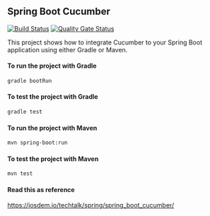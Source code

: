 Spring Boot Cucumber
----------------------------

[![Build Status](https://travis-ci.com/josdem/spring-boot-cucumber.svg?branch=master)](https://travis-ci.com/josdem/spring-boot-cucumber)
[![Quality Gate Status](https://sonar.josdem.io/api/project_badges/measure?project=com.jos.dem.springboot.cucumber%3Aspring-boot-cucumber&metric=alert_status)](https://sonar.josdem.io/dashboard?id=com.jos.dem.springboot.cucumber%3Aspring-boot-cucumber)

This project shows how to integrate Cucumber to your Spring Boot application using either Gradle or Maven.


#### To run the project with Gradle

```bash
gradle bootRun
```

#### To test the project with Gradle

```bash
gradle test
```

#### To run the project with Maven

```bash
mvn spring-boot:run
```

#### To test the project with Maven

```bash
mvn test
```

#### Read this as reference

https://josdem.io/techtalk/spring/spring_boot_cucumber/
